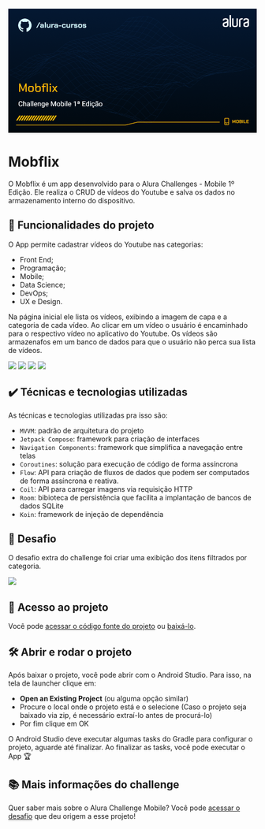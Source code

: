 ![Thumbnail GitHub](img/Mobile-Mobflix.png)


# Mobflix

O Mobflix é um app desenvolvido para o Alura Challenges - Mobile 1º Edição. Ele realiza o CRUD de vídeos do Youtube e salva os dados no armazenamento interno do dispositivo.

## 🔨 Funcionalidades do projeto
O App permite cadastrar vídeos do Youtube nas categorias: 
- Front End; 
- Programação; 
- Mobile; 
- Data Science; 
- DevOps; 
- UX e Design.

Na página inicial ele lista os vídeos, exibindo a imagem de capa e a categoria de cada vídeo. Ao clicar em um vídeo o usuário é encaminhado para o respectivo vídeo no aplicativo do Youtube. Os vídeos são armazenafos em um banco de dados para que o usuário não perca sua lista de vídeos.

![](img/homescreen.gif) ![](img/videoform.gif) ![](img/youtube.gif) ![](img/remove.gif)

## ✔️ Técnicas e tecnologias utilizadas

As técnicas e tecnologias utilizadas pra isso são:

- `MVVM`: padrão de arquitetura do projeto
- `Jetpack Compose`: framework para criação de interfaces
- `Navigation Components`: framework que simplifica a navegação entre telas
- `Coroutines`: solução para execução de código de forma assíncrona
- `Flow`: API para criação de fluxos de dados que podem ser computados de forma assíncrona e reativa.
- `Coil`: API para carregar imagens via requisição HTTP
- `Room`: bibioteca de persistência que facilita a implantação de bancos de dados SQLite
- `Koin`: framework de injeção de dependência

## 🎯 Desafio

O desafio extra do challenge foi criar uma exibição dos itens filtrados por categoria. 

![](img/filter.gif)

## 📁 Acesso ao projeto

Você pode [acessar o código fonte do projeto](https://github.com/Goesbruno/Mobflix/tree/main) ou [baixá-lo](https://github.com/Goesbruno/Mobflix/archive/refs/heads/main.zip).

## 🛠️ Abrir e rodar o projeto

Após baixar o projeto, você pode abrir com o Android Studio. Para isso, na tela de launcher clique em:

- **Open an Existing Project** (ou alguma opção similar)
- Procure o local onde o projeto está e o selecione (Caso o projeto seja baixado via zip, é necessário extraí-lo antes de procurá-lo)
- Por fim clique em OK

O Android Studio deve executar algumas tasks do Gradle para configurar o projeto, aguarde até finalizar. Ao finalizar as tasks, você pode executar o App 🏆 

## 📚 Mais informações do challenge

Quer saber mais sobre o Alura Challenge Mobile? Você pode [acessar o desafio](https://www.alura.com.br/challenges/mobile) que deu origem a esse projeto!
